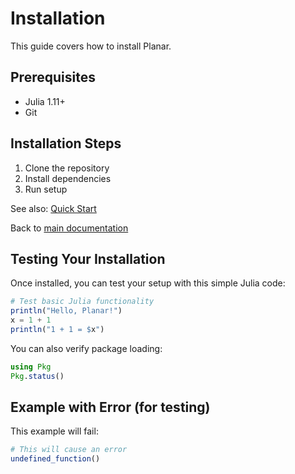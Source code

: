# Installation

This guide covers how to install Planar.

## Prerequisites

- Julia 1.11+
- Git

## Installation Steps

1. Clone the repository
2. Install dependencies
3. Run setup

See also: [Quick Start](quick-start.md)

Back to [main documentation](../index.md)

## Testing Your Installation

Once installed, you can test your setup with this simple Julia code:

```julia
# Test basic Julia functionality
println("Hello, Planar!")
x = 1 + 1
println("1 + 1 = $x")
```

You can also verify package loading:

```julia
using Pkg
Pkg.status()
```

## Example with Error (for testing)

This example will fail:

```julia
# This will cause an error
undefined_function()
```
